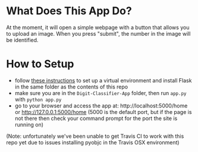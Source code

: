 # What Does This App Do?

At the moment, it will open a simple webpage with a button that allows you to upload an image. When you press "submit", the number in the image will be identified.

# How to Setup

* follow [these instructions](http://flask.palletsprojects.com/en/1.1.x/installation/#install-create-env) to set up a virtual environment and install Flask in the same folder as the contents of this repo
* make sure you are in the `Digit-Classifier-App` folder, then run `app.py` with `python app.py`
* go to your browser and access the app at: http://localhost:5000/home or http://127.0.0.1:5000/home (5000 is the default port, but if the page is not there then check your command prompt for the port the site is running on)


(Note: unfortunately we've been unable to get Travis CI to work with this repo yet due to issues installing pyobjc in the Travis OSX environment)
